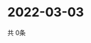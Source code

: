 # 2022-03-03
  共 0条

  <!-- BEGIN -->
  <!-- 最后更新时间Thu Mar 03 2022 16:07:08 GMT+0000 (Coordinated Universal Time) -->
  
  <!-- END -->
  
  
